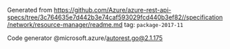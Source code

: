 Generated from https://github.com/Azure/azure-rest-api-specs/tree/3c764635e7d442b3e74caf593029fcd440b3ef82//specification/network/resource-manager/readme.md tag: `package-2017-11`

Code generator @microsoft.azure/autorest.go@2.1.175


